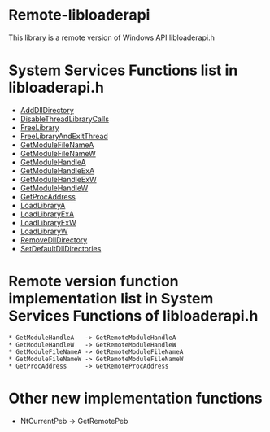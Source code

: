 # Remote-libloaderapi
This library is a remote version of Windows API libloaderapi.h

# System Services Functions list in libloaderapi.h
* [AddDllDirectory](https://docs.microsoft.com/en-us/windows/win32/api/libloaderapi/nf-libloaderapi-adddlldirectory)
* [DisableThreadLibraryCalls](https://docs.microsoft.com/en-us/windows/win32/api/libloaderapi/nf-libloaderapi-disablethreadlibrarycalls)
* [FreeLibrary](https://docs.microsoft.com/en-us/windows/win32/api/libloaderapi/nf-libloaderapi-freelibrary)
* [FreeLibraryAndExitThread](https://docs.microsoft.com/en-us/windows/win32/api/libloaderapi/nf-libloaderapi-freelibraryandexitthread)
* [GetModuleFileNameA](https://docs.microsoft.com/en-us/windows/win32/api/libloaderapi/nf-libloaderapi-getmodulefilenamea)
* [GetModuleFileNameW](https://docs.microsoft.com/en-us/windows/win32/api/libloaderapi/nf-libloaderapi-getmodulefilenamew)
* [GetModuleHandleA](https://docs.microsoft.com/en-us/windows/win32/api/libloaderapi/nf-libloaderapi-getmodulehandlea)
* [GetModuleHandleExA](https://docs.microsoft.com/en-us/windows/win32/api/libloaderapi/nf-libloaderapi-getmodulehandleexa)
* [GetModuleHandleExW](https://docs.microsoft.com/en-us/windows/win32/api/libloaderapi/nf-libloaderapi-getmodulehandleexw)
* [GetModuleHandleW](https://docs.microsoft.com/en-us/windows/win32/api/libloaderapi/nf-libloaderapi-getmodulehandlew)
* [GetProcAddress](https://docs.microsoft.com/en-us/windows/win32/api/libloaderapi/nf-libloaderapi-getprocaddress)
* [LoadLibraryA](https://docs.microsoft.com/en-us/windows/win32/api/libloaderapi/nf-libloaderapi-loadlibrarya)
* [LoadLibraryExA](https://docs.microsoft.com/en-us/windows/win32/api/libloaderapi/nf-libloaderapi-loadlibraryexa)
* [LoadLibraryExW](https://docs.microsoft.com/en-us/windows/win32/api/libloaderapi/nf-libloaderapi-loadlibraryexw)
* [LoadLibraryW](https://docs.microsoft.com/en-us/windows/win32/api/libloaderapi/nf-libloaderapi-loadlibraryw)
* [RemoveDllDirectory](https://docs.microsoft.com/en-us/windows/win32/api/libloaderapi/nf-libloaderapi-removedlldirectory)
* [SetDefaultDllDirectories](https://docs.microsoft.com/en-us/windows/win32/api/libloaderapi/nf-libloaderapi-setdefaultdlldirectories)

# Remote version function implementation list in System Services Functions of libloaderapi.h
```
* GetModuleHandleA   -> GetRemoteModuleHandleA
* GetModuleHandleW   -> GetRemoteModuleHandleW
* GetModuleFileNameA -> GetRemoteModuleFileNameA
* GetModuleFileNameW -> GetRemoteModuleFileNameW
* GetProcAddress     -> GetRemoteProcAddress
```
# Other new implementation functions
* NtCurrentPeb       -> GetRemotePeb